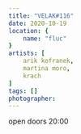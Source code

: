```yaml
---
title: "VELAK#116"
date: 2020-10-19
location: {
    name: "fluc"
}
artists: [
    arik kofranek,
    martina moro,
    krach
]
tags: []
photographer: 
---
```

open doors 20:00

